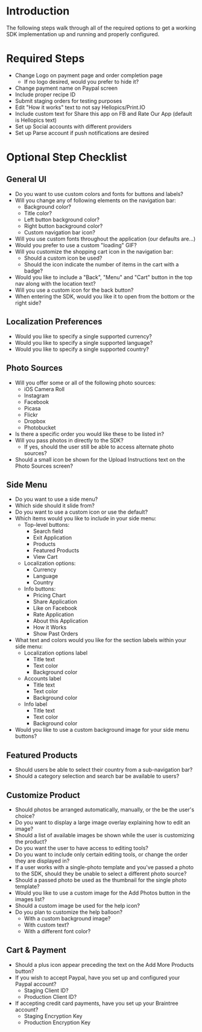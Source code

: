 # Introduction

The following steps walk through all of the required options to get a working SDK implementation up and running and properly configured.

# Required Steps

- Change Logo on payment page and order completion page
    - If no logo desired, would you prefer to hide it?
- Change payment name on Paypal screen
- Include proper recipe ID
- Submit staging orders for testing purposes
- Edit "How it works" text to not say Hellopics/Print.IO
- Include custom text for Share this app on FB and Rate Our App (default is Hellopics text)
- Set up Social accounts with different providers
- Set up Parse account if push notifications are desired

# Optional Step Checklist

## General UI

- Do you want to use custom colors and fonts for buttons and labels?
- Will you change any of following elements on the navigation bar:
    - Background color?
    - Title color?
    - Left button background color?
    - Right button background color?
    - Custom navigation bar icon?
- Will you use custom fonts throughout the application (our defaults are...)
- Would you prefer to use a custom "loading" GIF?
- Will you customize the shopping cart icon in the navigation bar:
     - Should a custom icon be used?
     - Should the icon indicate the number of items in the cart with a badge?
- Would you like to include a "Back", "Menu" and "Cart" button in the top nav along with the location text?
- Will you use a custom icon for the back button?
- When entering the SDK, would you like it to open from the bottom or the right side?

## Localization Preferences

- Would you like to specify a single supported currency?
- Would you like to specify a single supported language?
- Would you like to specify a single supported country?

## Photo Sources

- Will you offer some or all of the following photo sources:
    - iOS Camera Roll
    - Instagram
    - Facebook
    - Picasa
    - Flickr
    - Dropbox
    - Photobucket
- Is there a specific order you would like these to be listed in?
- Will you pass photos in directly to the SDK?
    - If yes, should the user still be able to access alternate photo sources?
- Should a small icon be shown for the Upload Instructions text on the Photo Sources screen?

## Side Menu

- Do you want to use a side menu?
- Which side should it slide from?
- Do you want to use a custom icon or use the default?
- Which items would you like to include in your side menu:
    - Top-level buttons:
        - Search field
        - Exit Application
        - Products
        - Featured Products
        - View Cart
    - Localization options:
        - Currency
        - Language
        - Country
    - Info buttons:
        - Pricing Chart
        - Share Application
        - Like on Facebook
        - Rate Application
        - About this Application
        - How it Works
        - Show Past Orders
- What text and colors would you like for the section labels within your side menu:
    - Localization options label
        - Title text
        - Text color
        - Background color
    - Accounts label
        - Title text
        - Text color
        - Background color
    - Info label
        - Title text
        - Text color
        - Background color
- Would you like to use a custom background image for your side menu buttons?

## Featured Products

- Should users be able to select their country from a sub-navigation bar?
- Should a category selection and search bar be available to users?

## Customize Product

- Should photos be arranged automatically, manually, or the be the user's choice?
- Do you want to display a large image overlay explaining how to edit an image?
- Should a list of available images be shown while the user is customizing the product?
- Do you want the user to have access to editing tools?
- Do you want to include only certain editing tools, or change the order they are displayed in?
- If a user works with a single-photo template and you've passed a photo to the SDK, should they be unable to select a different photo source?
- Should a passed photo be used as the thumbnail for the single photo template?
- Would you like to use a custom image for the Add Photos button in the images list?
- Should a custom image be used for the help icon?
- Do you plan to customize the help balloon?
    - With a custom background image?
    - With custom text?
    - With a different font color?

## Cart & Payment

- Should a plus icon appear preceding the text on the Add More Products button?
- If you wish to accept Paypal, have you set up and configured your Paypal account?
    - Staging Client ID?
    - Production Client ID?
- If accepting credit card payments, have you set up your Braintree account?
    - Staging Encryption Key
    - Production Encryption Key

